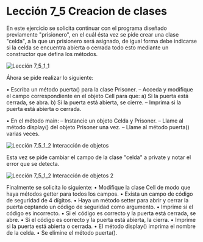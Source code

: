 # Lección 7_5 Creacion de clases

En este ejercicio se solicita continuar con el programa diseñado previamente "prisionero", en el cuál ésta vez se pide crear una clase "celda", a la que un prisionero será asignado, de igual forma debe indicarse si la celda se encuentra abierta o cerrada todo esto mediante un constructor que defina los métodos.

![Lección 7_5_1_1](https://user-images.githubusercontent.com/54320247/68538976-8c9c4d80-0342-11ea-9438-c15835b7fe32.jpg)

Áhora se pide realizar lo siguiente:

• Escriba un método puerta() para la clase Prisoner.
– Acceda y modifique el campo correspondiente en el objeto Cell para que:
  a) Si la puerta está cerrada, se abra.
  b) Si la puerta está abierta, se cierre.
– Imprima si la puerta está abierta o cerrada.

• En el método main:
– Instancie un objeto Celda y Prisoner.
– Llame al método display() del objeto Prisoner una vez.
– Llame al método puerta() varias veces.

![Lección 7_5_1_2 Interacción de objetos](https://user-images.githubusercontent.com/54320247/68540938-d2670f00-035e-11ea-90ec-28f665b044d2.jpg)

Esta vez se pide cambiar el campo de la clase "celda" a private y notar el error que se detecta.

![Lección 7_5_1_2 Interacción de objetos 2](https://user-images.githubusercontent.com/54320247/68540976-5c16dc80-035f-11ea-8053-7cc7ceb6bcb7.jpg)

Finalmente se solicita lo siguiente:
• Modifique la clase Cell de modo que haya métodos getter para todos los campos.
• Exista un campo de código de seguridad de 4 dígitos. 
• Haya un método setter para abrir y cerrar la puerta ceptando un código de seguridad como argumento.
• Imprime si el código es incorrecto.
• Si el código es correcto y la puerta está cerrada, se abre.
• Si el código es correcto y la puerta está abierta, la cierra.
• Imprime si la puerta está abierta o cerrada.
• El método display() imprima el nombre de la celda.
• Se elimine el método puerta().

